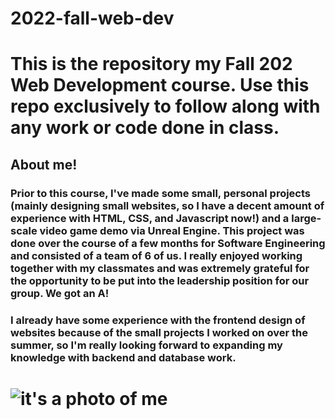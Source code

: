 # 2022-fall-web-dev
# This is the repository my Fall 202 Web Development course. Use this repo exclusively to follow along with any work or code done in class.

## About me!

### Prior to this course, I've made some small, personal projects (mainly designing small websites, so I have a decent amount of experience with HTML, CSS, and Javascript now!) and a large-scale video game demo via Unreal Engine. This project was done over the course of a few months for Software Engineering and consisted of a team of 6 of us. I really enjoyed working together with my classmates and was extremely grateful for the opportunity to be put into the leadership position for our group. We got an A!

### I already have some experience with the frontend design of websites because of the small projects I worked on over the summer, so I'm really looking forward to expanding my knowledge with backend and database work.


# ![it's a photo of me](C:\Users\Eleni\Documents\source\repos\2022-fall-web-dev)
